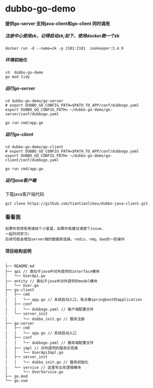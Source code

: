 # dubbo-go-demo


#### 提供go-server 支持java-client和go-client 同时调用

##### 注册中心使用zk，记得启动zk;如下，使用docker跑一个zk
```shell
docker run -d --name=zk -p 2181:2181  zookeeper:3.4.9 
```

##### 环境初始化
```shell
cd  dubbo-go-demo
go mod tidy
```

##### 运行go-server
```shell
cd dubbo-go-demo/go-server
# export DUBBO_GO_CONFIG_PATH=$PATH_TO_APP/conf/dubbogo.yaml
export DUBBO_GO_CONFIG_PATH= ~/dubbo-go-demo/go-server/conf/dubbogo.yaml

go run cmd/app.go

```

##### 运行go-client
```shell
cd dubbo-go-demo/go-client
# export DUBBO_GO_CONFIG_PATH=$PATH_TO_APP/conf/dubbogo.yaml
export DUBBO_GO_CONFIG_PATH= ~/dubbo-go-demo/go-client/conf/dubbogo.yaml

go run cmd/app.go
```

##### 运行java客户端
下载java客户端代码
```shell
git clone https://github.com/tiantianlikeu/dubbo-java-client.git
```


### 看看我
```text
如果你觉得有用请给个小星星，如果你有建议请提个issue.
一起共同学习~
后续可能会增加server端的数据库连接，redis，rmq，dao的一些操作
```

#### 项目结构说明
```text
.
├── README.md
├── api // 类似于java中对外提供的interface模块
│   └── UserApi.go
├── entity // 类似于java中对外提供的model模块
│   └── User.go
├── go-client
│   ├── cmd
│   │   └── app.go // 系统启动入口，有点像springboot的application
│   ├── conf
│   │   └── dubbogo.yaml // 客户端配置文件
│   └── server_init
│       └── dubbo_init.go // 服务注册
├── go-server
│   ├── cmd
│   │   └── app.go // 系统启动入口
│   ├── conf
│   │   └── dubbogo.yaml // 服务端配置文件
│   ├── impl // 对外提供的服务实现类
│   │   └── UserApiImpl.go 
│   ├── server_init
│   │   └── dubbo_init.go // 服务初始化
│   └── service // 这里写业务逻辑模块
│       └── UserService.go 
├── go.mod
└── go.sum

```